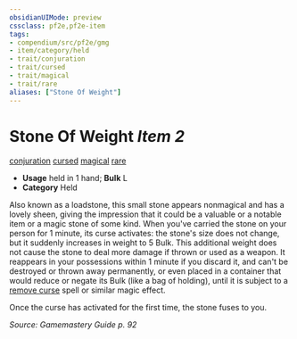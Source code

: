 ```yaml
---
obsidianUIMode: preview
cssclass: pf2e,pf2e-item
tags:
- compendium/src/pf2e/gmg
- item/category/held
- trait/conjuration
- trait/cursed
- trait/magical
- trait/rare
aliases: ["Stone Of Weight"]
---
```

# Stone Of Weight *Item 2*  
[conjuration](/rules/traits/conjuration.md)  [cursed](/rules/traits/cursed-gmg.md)  [magical](/rules/traits/magical.md)  [rare](/rules/traits/rare.md)  

- **Usage** held in 1 hand; **Bulk** L
- **Category** Held

Also known as a loadstone, this small stone appears nonmagical and has a lovely sheen, giving the impression that it could be a valuable or a notable item or a magic stone of some kind. When you've carried the stone on your person for 1 minute, its curse activates: the stone's size does not change, but it suddenly increases in weight to 5 Bulk. This additional weight does not cause the stone to deal more damage if thrown or used as a weapon. It reappears in your possessions within 1 minute if you discard it, and can't be destroyed or thrown away permanently, or even placed in a container that would reduce or negate its Bulk (like a bag of holding), until it is subject to a [remove curse](/compendium/spells/remove-curse.md) spell or similar magic effect.

Once the curse has activated for the first time, the stone fuses to you.

*Source: Gamemastery Guide p. 92*